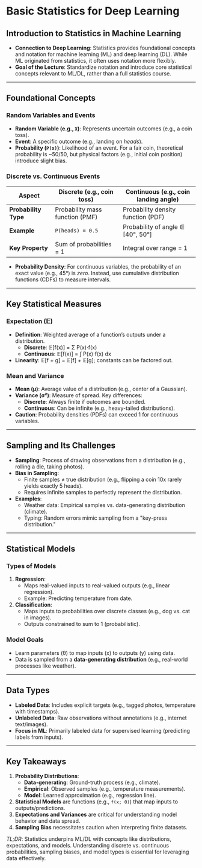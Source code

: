 # Basic Statistics for Deep Learning

## Introduction to Statistics in Machine Learning
- **Connection to Deep Learning**: Statistics provides foundational concepts and notation for machine learning (ML) and deep learning (DL). While ML originated from statistics, it often uses notation more flexibly.
- **Goal of the Lecture**: Standardize notation and introduce core statistical concepts relevant to ML/DL, rather than a full statistics course.

---

## Foundational Concepts
### **Random Variables and Events**
- **Random Variable (e.g., `X`)**: Represents uncertain outcomes (e.g., a coin toss).
- **Event**: A specific outcome (e.g., landing on *heads*).
- **Probability (`P(x)`)**: Likelihood of an event. For a fair coin, theoretical probability is ~50/50, but physical factors (e.g., initial coin position) introduce slight bias.

### **Discrete vs. Continuous Events**
| **Aspect**          | **Discrete (e.g., coin toss)**           | **Continuous (e.g., coin landing angle)** |
|----------------------|------------------------------------------|--------------------------------------------|
| **Probability Type** | Probability mass function (PMF)          | Probability density function (PDF)         |
| **Example**          | `P(heads) = 0.5`                         | Probability of angle ∈ [40°, 50°]          |
| **Key Property**     | Sum of probabilities = 1                 | Integral over range = 1                    |

- **Probability Density**: For continuous variables, the probability of an exact value (e.g., 45°) is *zero*. Instead, use cumulative distribution functions (CDFs) to measure intervals.

---

## Key Statistical Measures
### **Expectation (𝔼)**
- **Definition**: Weighted average of a function’s outputs under a distribution.
  - **Discrete**: 𝔼[f(x)] = Σ P(x)⋅f(x)
  - **Continuous**: 𝔼[f(x)] = ∫ P(x)⋅f(x) dx
- **Linearity**: 𝔼[f + g] = 𝔼[f] + 𝔼[g]; constants can be factored out.

### **Mean and Variance**
- **Mean (μ)**: Average value of a distribution (e.g., center of a Gaussian).
- **Variance (σ²)**: Measure of spread. Key differences:
  - **Discrete**: Always finite if outcomes are bounded.
  - **Continuous**: Can be infinite (e.g., heavy-tailed distributions).
- **Caution**: Probability densities (PDFs) can exceed 1 for continuous variables.

---

## Sampling and Its Challenges
- **Sampling**: Process of drawing observations from a distribution (e.g., rolling a die, taking photos).
- **Bias in Sampling**: 
  - Finite samples ≠ true distribution (e.g., flipping a coin 10x rarely yields exactly 5 heads).
  - Requires infinite samples to perfectly represent the distribution.
- **Examples**:
  - Weather data: Empirical samples vs. data-generating distribution (climate).
  - Typing: Random errors mimic sampling from a "key-press distribution."

---

## Statistical Models
### **Types of Models**
1. **Regression**:
   - Maps real-valued inputs to real-valued outputs (e.g., linear regression).
   - Example: Predicting temperature from date.
2. **Classification**:
   - Maps inputs to probabilities over discrete classes (e.g., dog vs. cat in images).
   - Outputs constrained to sum to 1 (probabilistic).

### **Model Goals**
- Learn parameters (θ) to map inputs (x) to outputs (y) using data.
- Data is sampled from a **data-generating distribution** (e.g., real-world processes like weather).

---

## Data Types
- **Labeled Data**: Includes explicit targets (e.g., tagged photos, temperature with timestamps).
- **Unlabeled Data**: Raw observations without annotations (e.g., internet text/images).
- **Focus in ML**: Primarily labeled data for supervised learning (predicting labels from inputs).

---

## Key Takeaways
1. **Probability Distributions**:
   - **Data-generating**: Ground-truth process (e.g., climate).
   - **Empirical**: Observed samples (e.g., temperature measurements).
   - **Model**: Learned approximation (e.g., regression line).
2. **Statistical Models** are functions (e.g., `f(x; θ)`) that map inputs to outputs/predictions.
3. **Expectations and Variances** are critical for understanding model behavior and data spread.
4. **Sampling Bias** necessitates caution when interpreting finite datasets.

*TL;DR*: Statistics underpins ML/DL with concepts like distributions, expectations, and models. Understanding discrete vs. continuous probabilities, sampling biases, and model types is essential for leveraging data effectively.
